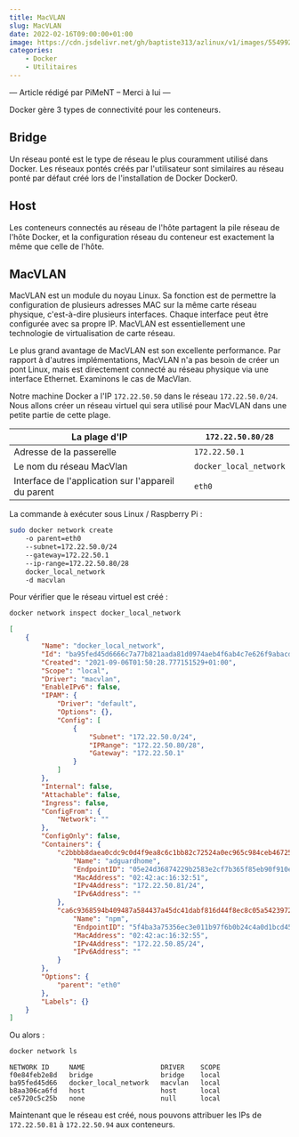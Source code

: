 ```yaml
---
title: MacVLAN
slug: MacVLAN
date: 2022-02-16T09:00:00+01:00
image: https://cdn.jsdelivr.net/gh/baptiste313/azlinux/v1/images/5549926/raw.webp
categories:
    - Docker
    - Utilitaires
---
```


— Article rédigé par PiMeNT – Merci à lui —

Docker gère 3 types de connectivité pour les conteneurs.

## Bridge

Un réseau ponté est le type de réseau le plus couramment utilisé dans Docker. Les réseaux pontés créés par l'utilisateur sont similaires au réseau ponté par défaut créé lors de l'installation de Docker Docker0.

## Host

Les conteneurs connectés au réseau de l'hôte partagent la pile réseau de l'hôte Docker, et la configuration réseau du conteneur est exactement la même que celle de l'hôte.

## MacVLAN

MacVLAN est un module du noyau Linux. Sa fonction est de permettre la configuration de plusieurs adresses MAC sur la même carte réseau physique, c'est-à-dire plusieurs interfaces. Chaque interface peut être configurée avec sa propre IP. MacVLAN est essentiellement une technologie de virtualisation de carte réseau.

Le plus grand avantage de MacVLAN est son excellente performance. Par rapport à d'autres implémentations, MacVLAN n'a pas besoin de créer un pont Linux, mais est directement connecté au réseau physique via une interface Ethernet.
Examinons le cas de MacVlan.

Notre machine Docker a l'IP `172.22.50.50` dans le réseau `172.22.50.0/24`. Nous allons créer un réseau virtuel qui sera utilisé pour MacVLAN dans une petite partie de cette plage.

| La plage d'IP | `172.22.50.80/28` |
|---|---|
| Adresse de la passerelle | `172.22.50.1` |
| Le nom du réseau MacVlan | `docker_local_network` |
| Interface de l'application sur l'appareil du parent | `eth0` |

La commande à exécuter sous Linux / Raspberry Pi :

```bash
sudo docker network create 
    -o parent=eth0
    --subnet=172.22.50.0/24
    --gateway=172.22.50.1
    --ip-range=172.22.50.80/28
    docker_local_network
    -d macvlan
```

Pour vérifier que le réseau virtuel est créé :

```bash
docker network inspect docker_local_network
```

```json
[
    {
        "Name": "docker_local_network",
        "Id": "ba95fed45d6666c7a77b821aada81d0974aeb4f6ab4c7e626f9abacd7919d4c9",
        "Created": "2021-09-06T01:50:28.777151529+01:00",
        "Scope": "local",
        "Driver": "macvlan",
        "EnableIPv6": false,
        "IPAM": {
            "Driver": "default",
            "Options": {},
            "Config": [
                {
                    "Subnet": "172.22.50.0/24",
                    "IPRange": "172.22.50.80/28",
                    "Gateway": "172.22.50.1"
                }
            ]
        },
        "Internal": false,
        "Attachable": false,
        "Ingress": false,
        "ConfigFrom": {
            "Network": ""
        },
        "ConfigOnly": false,
        "Containers": {
            "c2bbbb8daea0cdc9c0d4f9ea8c6c1bb82c72524a0ec965c984ceb46725151a57": {
                "Name": "adguardhome",
                "EndpointID": "05e24d36874229b2583e2cf7b365f85eb90f910e708fe6b1a902849443821afd",
                "MacAddress": "02:42:ac:16:32:51",
                "IPv4Address": "172.22.50.81/24",
                "IPv6Address": ""
            },
            "ca6c9368594b409487a584437a45dc41dabf816d44f8ec8c05a54239728a85e5": {
                "Name": "npm",
                "EndpointID": "5f4ba3a75356ec3e011b97f6b0b24c4a0d1bcd456601b54120c7b0dee5d513d5",
                "MacAddress": "02:42:ac:16:32:55",
                "IPv4Address": "172.22.50.85/24",
                "IPv6Address": ""
            }
        },
        "Options": {
            "parent": "eth0"
        },
        "Labels": {}
    }
]
```

Ou alors :

```bash
docker network ls
```

```
NETWORK ID     NAME                   DRIVER    SCOPE
f0e84feb2e8d   bridge                 bridge    local
ba95fed45d66   docker_local_network   macvlan   local
b8aa306ca6fd   host                   host      local
ce5720c5c25b   none                   null      local
```

Maintenant que le réseau est créé, nous pouvons attribuer les IPs de `172.22.50.81` à `172.22.50.94` aux conteneurs.
